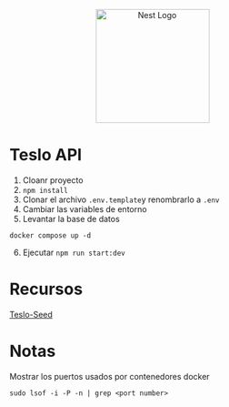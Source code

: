 <p align="center">
  <a href="http://nestjs.com/" target="blank"><img src="https://nestjs.com/img/logo-small.svg" width="200" alt="Nest Logo" /></a>
</p>

# Teslo API

1. Cloanr proyecto
2. ```npm install```
3. Clonar el archivo ```.env.template```y renombrarlo a ```.env```
4. Cambiar las variables de entorno
5. Levantar la base de datos
```
docker compose up -d
```
6. Ejecutar ```npm run start:dev```

# Recursos

[Teslo-Seed](https://gist.github.com/Klerith/1fb1b9f758bb0c5b2253dfc94f09e1b6)

# Notas

Mostrar los puertos usados por contenedores docker
```
sudo lsof -i -P -n | grep <port number>
```